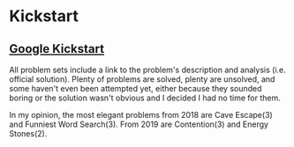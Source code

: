 # Kickstart

## [Google Kickstart](https://codingcompetitions.withgoogle.com/kickstart)

All problem sets include a link to the problem's description and analysis
(i.e. official solution). Plenty of problems are solved, plenty are unsolved,
and some haven't even been attempted yet, either because they sounded boring
or the solution wasn't obvious and I decided I had no time for them.

In my opinion, the most elegant problems from 2018 are Cave Escape(3) and
Funniest Word Search(3). From 2019 are Contention(3) and Energy Stones(2).
